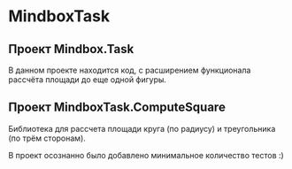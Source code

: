# MindboxTask

## Проект Mindbox.Task

В данном проекте находится код, с расширением функционала рассчёта площади до еще одной фигуры.

## Проект MindboxTask.ComputeSquare

Библиотека для рассчета площади круга (по радиусу) и треугольника (по трём сторонам).

В проект осознанно было добавлено минимальное количество тестов :)
